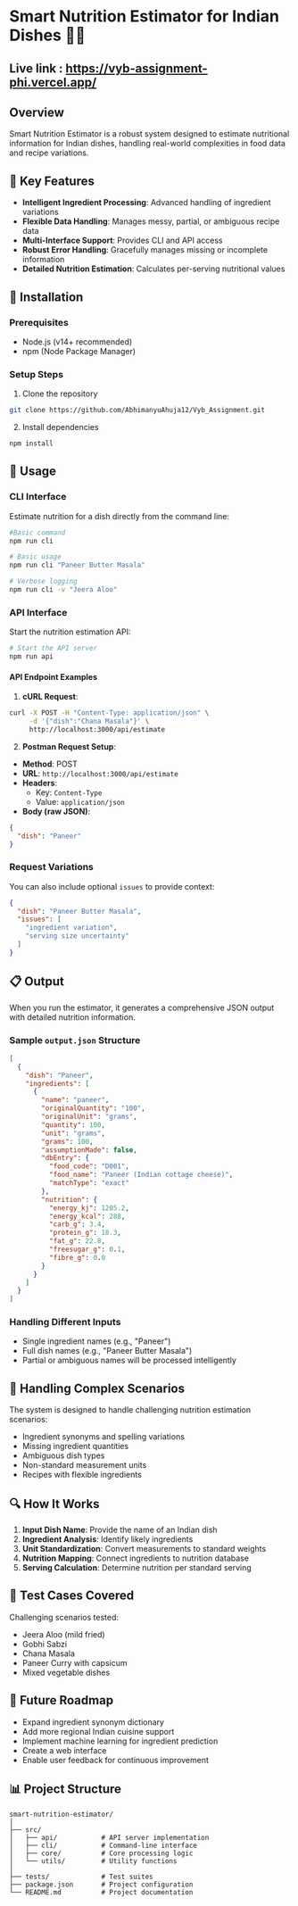 # Smart Nutrition Estimator for Indian Dishes 🍲🥘
## Live link : https://vyb-assignment-phi.vercel.app/
## Overview

Smart Nutrition Estimator is a robust system designed to estimate nutritional information for Indian dishes, handling real-world complexities in food data and recipe variations.

## 🌟 Key Features

- **Intelligent Ingredient Processing**: Advanced handling of ingredient variations
- **Flexible Data Handling**: Manages messy, partial, or ambiguous recipe data
- **Multi-Interface Support**: Provides CLI and API access
- **Robust Error Handling**: Gracefully manages missing or incomplete information
- **Detailed Nutrition Estimation**: Calculates per-serving nutritional values

## 🚀 Installation

### Prerequisites
- Node.js (v14+ recommended)
- npm (Node Package Manager)

### Setup Steps
1. Clone the repository
```bash
git clone https://github.com/AbhimanyuAhuja12/Vyb_Assignment.git
```

2. Install dependencies
```bash
npm install
```

## 🔧 Usage

### CLI Interface
Estimate nutrition for a dish directly from the command line:
```bash
#Basic command
npm run cli

# Basic usage
npm run cli "Paneer Butter Masala"

# Verbose logging
npm run cli -v "Jeera Aloo"
```

### API Interface
Start the nutrition estimation API:
```bash
# Start the API server
npm run api
```

#### API Endpoint Examples

1. **cURL Request**:
```bash
curl -X POST -H "Content-Type: application/json" \
     -d '{"dish":"Chana Masala"}' \
     http://localhost:3000/api/estimate
```

2. **Postman Request Setup**:
- **Method**: POST
- **URL**: `http://localhost:3000/api/estimate`
- **Headers**:
  - Key: `Content-Type`
  - Value: `application/json`
- **Body (raw JSON)**:
```json
{
  "dish": "Paneer"
}
```

### Request Variations
You can also include optional `issues` to provide context:
```json
{
  "dish": "Paneer Butter Masala",
  "issues": [
    "ingredient variation",
    "serving size uncertainty"
  ]
}
```

## 📋 Output

When you run the estimator, it generates a comprehensive JSON output with detailed nutrition information.

### Sample `output.json` Structure
```json
[
  {
    "dish": "Paneer",
    "ingredients": [
      {
        "name": "paneer",
        "originalQuantity": "100",
        "originalUnit": "grams",
        "quantity": 100,
        "unit": "grams",
        "grams": 100,
        "assumptionMade": false,
        "dbEntry": {
          "food_code": "D001",
          "food_name": "Paneer (Indian cottage cheese)",
          "matchType": "exact"
        },
        "nutrition": {
          "energy_kj": 1205.2,
          "energy_kcal": 288,
          "carb_g": 3.4,
          "protein_g": 18.3,
          "fat_g": 22.8,
          "freesugar_g": 0.1,
          "fibre_g": 0.0
        }
      }
    ]
  }
]
```

### Handling Different Inputs
- Single ingredient names (e.g., "Paneer")
- Full dish names (e.g., "Paneer Butter Masala")
- Partial or ambiguous names will be processed intelligently

## 🧪 Handling Complex Scenarios

The system is designed to handle challenging nutrition estimation scenarios:
- Ingredient synonyms and spelling variations
- Missing ingredient quantities
- Ambiguous dish types
- Non-standard measurement units
- Recipes with flexible ingredients

## 🔍 How It Works

1. **Input Dish Name**: Provide the name of an Indian dish
2. **Ingredient Analysis**: Identify likely ingredients
3. **Unit Standardization**: Convert measurements to standard weights
4. **Nutrition Mapping**: Connect ingredients to nutrition database
5. **Serving Calculation**: Determine nutrition per standard serving

## 🔬 Test Cases Covered

Challenging scenarios tested:
- Jeera Aloo (mild fried)
- Gobhi Sabzi
- Chana Masala
- Paneer Curry with capsicum
- Mixed vegetable dishes

## 🚧 Future Roadmap

- Expand ingredient synonym dictionary
- Add more regional Indian cuisine support
- Implement machine learning for ingredient prediction
- Create a web interface
- Enable user feedback for continuous improvement


## 📊 Project Structure

```
smart-nutrition-estimator/
│
├── src/
│   ├── api/           # API server implementation
│   ├── cli/           # Command-line interface
│   ├── core/          # Core processing logic
│   └── utils/         # Utility functions
│
├── tests/             # Test suites
├── package.json       # Project configuration
└── README.md          # Project documentation
```
